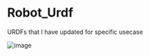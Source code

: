 # Robot_Urdf
URDFs that I have updated for specific usecase

![image](https://github.com/user-attachments/assets/8e1dffc2-1384-4f7a-8b8c-174ebe9dd6aa)

